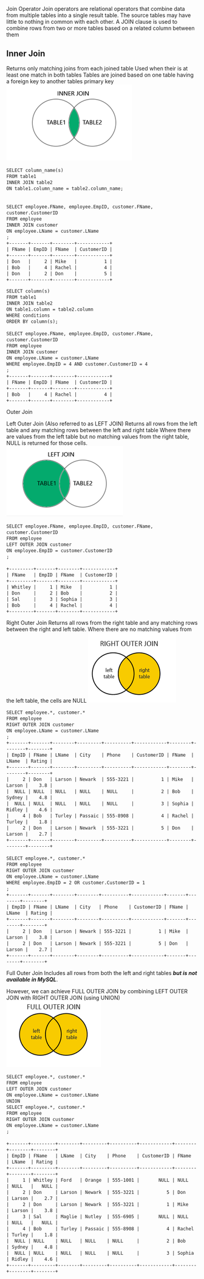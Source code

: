 Join Operator
Join operators are relational operators that combine data from multiple tables into a single result table.
The source tables may have little to nothing in common with each other.
A JOIN clause is used to combine rows from two or more tables based on a related column between them

## Inner Join
Returns only matching joins from each joined table
Used when their is at least one match in both tables
Tables are joined based on one table having a foreign key to another tables primary key
![img.png](img.png)
```shell
SELECT column_name(s)
FROM table1
INNER JOIN table2
ON table1.column_name = table2.column_name;


SELECT employee.FName, employee.EmpID, customer.FName, customer.CustomerID
FROM employee
INNER JOIN customer
ON employee.LName = customer.LName
;
+-------+-------+--------+------------+
| FName | EmpID | FName  | CustomerID |
+-------+-------+--------+------------+
| Don   |     2 | Mike   |          1 |
| Bob   |     4 | Rachel |          4 |
| Don   |     2 | Don    |          5 |
+-------+-------+--------+------------+
```
```shell
SELECT column(s)
FROM table1
INNER JOIN table2
ON table1.column = table2.column
WHERE conditions
ORDER BY column(s);

SELECT employee.FName, employee.EmpID, customer.FName, customer.CustomerID
FROM employee
INNER JOIN customer
ON employee.LName = customer.LName
WHERE employee.EmpID = 4 AND customer.CustomerID = 4
;
+-------+-------+--------+------------+
| FName | EmpID | FName  | CustomerID |
+-------+-------+--------+------------+
| Bob   |     4 | Rachel |          4 |
+-------+-------+--------+------------+
```






Outer Join


Left Outer Join   (Also referred to as LEFT JOIN)
Returns all rows from the left table and any matching rows between the left and right table
Where there are values from the left table but no matching values from the right table, NULL is returned for those cells.
![img_1.png](img_1.png)

```shell
SELECT employee.FName, employee.EmpID, customer.FName, customer.CustomerID
FROM employee
LEFT OUTER JOIN customer
ON employee.EmpID = customer.CustomerID
;

+---------+-------+--------+------------+
| FName   | EmpID | FName  | CustomerID |
+---------+-------+--------+------------+
| Whitley |     1 | Mike   |          1 |
| Don     |     2 | Bob    |          2 |
| Sal     |     3 | Sophia |          3 |
| Bob     |     4 | Rachel |          4 |
+---------+-------+--------+------------+

```
Right Outer Join
Returns all rows from the right table and any matching rows between the right and left table. 
Where there are no matching values from the left table, the cells are NULL
![img_2.png](img_2.png)
```shell
SELECT employee.*, customer.*
FROM employee
RIGHT OUTER JOIN customer
ON employee.LName = customer.LName
;
+-------+-------+--------+---------+----------+------------+--------+--------+--------+
| EmpID | FName | LName  | City    | Phone    | CustomerID | FName  | LName  | Rating |
+-------+-------+--------+---------+----------+------------+--------+--------+--------+
|     2 | Don   | Larson | Newark  | 555-3221 |          1 | Mike   | Larson |    3.8 |
|  NULL | NULL  | NULL   | NULL    | NULL     |          2 | Bob    | Sydney |    4.8 |
|  NULL | NULL  | NULL   | NULL    | NULL     |          3 | Sophia | Ridley |    4.6 |
|     4 | Bob   | Turley | Passaic | 555-8908 |          4 | Rachel | Turley |    1.8 |
|     2 | Don   | Larson | Newark  | 555-3221 |          5 | Don    | Larson |    2.7 |
+-------+-------+--------+---------+----------+------------+--------+--------+--------+

SELECT employee.*, customer.*
FROM employee
RIGHT OUTER JOIN customer
ON employee.LName = customer.LName
WHERE employee.EmpID = 2 OR customer.CustomerID = 1
;
+-------+-------+--------+--------+----------+------------+-------+--------+--------+
| EmpID | FName | LName  | City   | Phone    | CustomerID | FName | LName  | Rating |
+-------+-------+--------+--------+----------+------------+-------+--------+--------+
|     2 | Don   | Larson | Newark | 555-3221 |          1 | Mike  | Larson |    3.8 |
|     2 | Don   | Larson | Newark | 555-3221 |          5 | Don   | Larson |    2.7 |
+-------+-------+--------+--------+----------+------------+-------+--------+--------+
```

Full Outer Join
Includes all rows from both the left and right tables **_but is not available in MySQL_**.

However, we can achieve FULL OUTER JOIN by combining LEFT OUTER JOIN with RIGHT OUTER JOIN (using UNION)
![img_3.png](img_3.png)
```shell
SELECT employee.*, customer.*
FROM employee
LEFT OUTER JOIN customer
ON employee.LName = customer.LName
UNION
SELECT employee.*, customer.*
FROM employee
RIGHT OUTER JOIN customer
ON employee.LName = customer.LName
;

+-------+---------+--------+---------+----------+------------+--------+--------+--------+
| EmpID | FName   | LName  | City    | Phone    | CustomerID | FName  | LName  | Rating |
+-------+---------+--------+---------+----------+------------+--------+--------+--------+
|     1 | Whitley | Ford   | Orange  | 555-1001 |       NULL | NULL   | NULL   |   NULL |
|     2 | Don     | Larson | Newark  | 555-3221 |          5 | Don    | Larson |    2.7 |
|     2 | Don     | Larson | Newark  | 555-3221 |          1 | Mike   | Larson |    3.8 |
|     3 | Sal     | Maglie | Nutley  | 555-6905 |       NULL | NULL   | NULL   |   NULL |
|     4 | Bob     | Turley | Passaic | 555-8908 |          4 | Rachel | Turley |    1.8 |
|  NULL | NULL    | NULL   | NULL    | NULL     |          2 | Bob    | Sydney |    4.8 |
|  NULL | NULL    | NULL   | NULL    | NULL     |          3 | Sophia | Ridley |    4.6 |
+-------+---------+--------+---------+----------+------------+--------+--------+--------+
```


